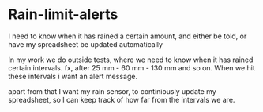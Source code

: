 # Rain-limit-alerts
I need to know when it has rained a certain amount, and either be told, or have my spreadsheet be updated automatically

In my work we do outside tests, where we need to know when it has rained certain intervals. fx, after 25 mm - 60 mm - 130 mm and so on.
When we hit these intervals i want an alert message.

apart from that I want my rain sensor, to continiously update my spreadsheet, so I can keep track of how far from the intervals we are.
